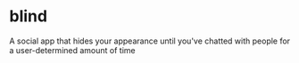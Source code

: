 # blind
A social app that hides your appearance until you've chatted with people for a user-determined amount of time
